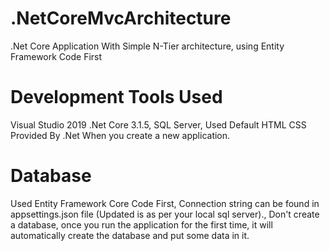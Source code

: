 # .NetCoreMvcArchitecture
.Net Core Application With Simple N-Tier architecture, using Entity Framework Code First

# Development Tools Used
Visual Studio 2019 
.Net Core 3.1.5,
SQL Server,
Used Default HTML CSS Provided By .Net When you create a new application.


# Database
Used Entity Framework Core Code First,
Connection string can be found in appsettings.json file (Updated is as per your local sql server).,
Don't create a database, once you run the application for the first time, it will automatically create the database and put some data in it.

